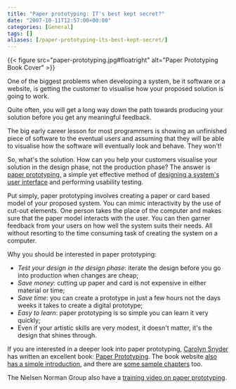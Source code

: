 ```yaml
---
title: "Paper prototyping: IT's best kept secret?"
date: "2007-10-11T12:57:00+00:00"
categories: [General]
tags: []
aliases: [/paper-prototyping-its-best-kept-secret/]
---
```


{{< figure src="paper-prototyping.jpg#floatright" alt="Paper Prototyping Book Cover" >}}

One of the biggest problems when developing a system, be it software or a website, is getting the customer to visualise how your proposed solution is going to work.

Quite often, you will get a long way down the path towards producing your solution before you get any meaningful feedback.

The big early career lesson for most programmers is showing an unfinished piece of software to the eventual users and assuming that they will be able to visualise how the software will eventually look and behave. They won't!

So, what's the solution. How can you help your customers visualise your solution in the design phase, not the production phase? The answer is [paper prototyping](https://en.wikipedia.org/wiki/Paper_prototyping), a simple yet effective method of [designing a system's user interface](http://www.nngroup.com/reports/prototyping/video_stills.html) and performing usability testing.

Put simply, paper prototyping involves creating a paper or card based model of your proposed system. You can mimic interactivity by the use of cut-out elements. One person takes the place of the computer and makes sure that the paper model interacts with the user. You can then garner feedback from your users on how well the system suits their needs. All without resorting to the time consuming task of creating the system on a computer.

Why you should be interested in paper prototyping:

- *Test your design in the design phase*: iterate the design before you go into production when changes are cheap;
- *Save money*: cutting up paper and card is not expensive in either material or time;
- *Save time*: you can create a prototype in just a few hours not the days weeks it takes to create a digital prototype;
- *Easy to learn*: paper prototyping is so simple you can learn it very quickly;
- Even if your artistic skills are very modest, it doesn't matter, it's the design that shines through.

If you are interested in a deeper look into paper prototyping, [Carolyn Snyder](http://www.snyderconsulting.net/) has written an excellent book: [Paper Prototyping](http://www.amazon.com/exec/obidos/tg/detail/-/1558608702/qid=1092056309). The book website [also has a simple introduction](http://www.paperprototyping.com/what.html), and there are [some sample chapters](http://www.paperprototyping.com/download.html) too.

The Nielsen Norman Group also have a [training video on paper prototyping](http://www.nngroup.com/reports/prototyping/).
